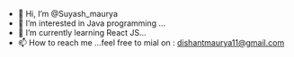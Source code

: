 - 👋 Hi, I’m @Suyash_maurya
- 👀 I’m interested in Java programming ...
- 🌱 I’m currently learning React JS...
- 📫 How to reach me ...feel free  to mial on : dishantmaurya11@gmail.com

<!---
Suyash4798/Suyash4798 is a ✨ special ✨ repository because its `README.md` (this file) appears on your GitHub profile.
You can click the Preview link to take a look at your changes.
--->
